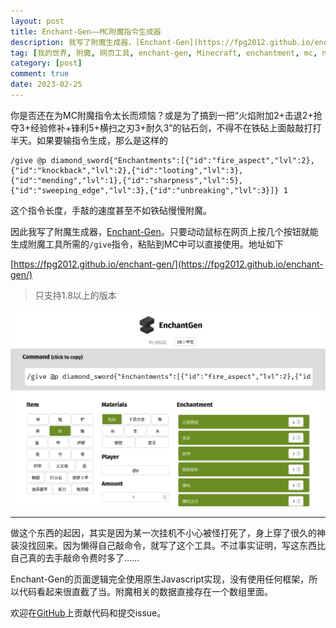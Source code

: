 ```yaml
---
layout: post
title: Enchant-Gen——MC附魔指令生成器
description: 我写了附魔生成器，[Enchant-Gen](https://fpg2012.github.io/enchant-gen/)。只要动动鼠标在网页上按几个按钮就能生成附魔工具所需的`/give`指令，粘贴到MC中可以直接使用，免去手敲指令的烦恼
tag: [我的世界, 附魔, 网页工具, enchant-gen, Minecraft, enchantment, mc, nth233, command, generator]
category: [post]
comment: true
date: 2023-02-25
---
```


你是否还在为MC附魔指令太长而烦恼？或是为了搞到一把“火焰附加2+击退2+抢夺3+经验修补+锋利5+横扫之刃3+耐久3”的钻石剑，不得不在铁砧上面敲敲打打半天。如果要输指令生成，那么是这样的

```
/give @p diamond_sword{"Enchantments":[{"id":"fire_aspect","lvl":2},{"id":"knockback","lvl":2},{"id":"looting","lvl":3},{"id":"mending","lvl":1},{"id":"sharpness","lvl":5},{"id":"sweeping_edge","lvl":3},{"id":"unbreaking","lvl":3}]} 1
```

这个指令长度，手敲的速度甚至不如铁砧慢慢附魔。

因此我写了附魔生成器，[Enchant-Gen](https://fpg2012.github.io/enchant-gen/)。只要动动鼠标在网页上按几个按钮就能生成附魔工具所需的`/give`指令，粘贴到MC中可以直接使用。地址如下

[https://fpg2012.github.io/enchant-gen/](https://fpg2012.github.io/enchant-gen/)

> 只支持1.8以上的版本

![网页截图](/assets/img/post/enchant-gen.png)

---

做这个东西的起因，其实是因为某一次挂机不小心被怪打死了，身上穿了很久的神装没找回来。因为懒得自己敲命令，就写了这个工具。不过事实证明，写这东西比自己真的去手敲命令费时多了……

Enchant-Gen的页面逻辑完全使用原生Javascript实现，没有使用任何框架，所以代码看起来很直截了当。附魔相关的数据直接存在一个数组里面。

欢迎在[GitHub](https://github.com/fpg2012/enchant-gen)上贡献代码和提交issue。

